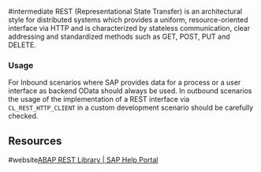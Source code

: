 #intermediate 
REST (Representational State Transfer) is an architectural style for distributed systems which provides a uniform, resource-oriented interface via HTTP and is characterized by stateless communication, clear addressing and standardized methods such as GET, POST, PUT and DELETE.
### Usage
For Inbound scenarios where SAP provides data for a process or a user interface as backend OData should always be used. In outbound scenarios the usage of the implementation of a REST interface via `CL_REST_HTTP_CLIENT` in a custom development scenario should be carefully checked.
## Resources
#website[ABAP REST Library | SAP Help Portal](https://help.sap.com/docs/SAP_S4HANA_ON-PREMISE/753088fc00704d0a80e7fbd6803c8adb/2850217946b54e718e1f4afb35c4c283.html?locale=en-US)